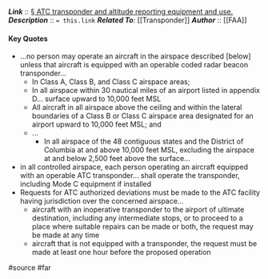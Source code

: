 ***Link***      :: [§ ATC transponder and altitude reporting equipment and use.](https://www.ecfr.gov/current/title-14/section-91.215)
***Description***      :: `= this.link`
***Related To***: [[Transponder]]
***Author*** :: [[FAA]]

#### Key Quotes
* ...no person may operate an aircraft in the airspace described \[below\] unless that aircraft is equipped with an operable coded radar beacon transponder...
	* In Class A, Class B, and Class C airspace areas;
	* In all airspace within 30 nautical miles of an airport listed in appendix D... surface upward to 10,000 feet MSL
	* All aircraft in all airspace above the ceiling and within the lateral boundaries of a Class B or Class C airspace area designated for an airport upward to 10,000 feet MSL; and
	* ...
		* In all airspace of the 48 contiguous states and the District of Columbia at and above 10,000 feet MSL, excluding the airspace at and below 2,500 feet above the surface...
* in all controlled airspace, each person operating an aircraft equipped with an operable ATC transponder... shall operate the transponder, including Mode C equipment if installed
* Requests for ATC authorized deviations must be made to the ATC facility having jurisdiction over the concerned airspace...
	* aircraft with an inoperative transponder to the airport of ultimate destination, including any intermediate stops, or to proceed to a place where suitable repairs can be made or both, the request may be made at any time
	* aircraft that is not equipped with a transponder, the request must be made at least one hour before the proposed operation

#source #far